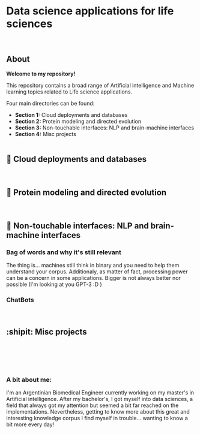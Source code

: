 # Data science applications for life sciences



<br>

## **About**

**Welcome to my repository!**

This repository contains a broad range of Artificial intelligence and Machine learning topics  related to Life science applications. 

Four main directories can be found:

- **Section 1:** Cloud deployments and databases
- **Section 2:** Protein modeling and directed evolution
- **Section 3:** Non-touchable interfaces: NLP and brain-machine interfaces
- **Section 4:** Misc projects
<br><br>

## :milky_way: Cloud deployments and databases


<br>

## :microscope: Protein modeling and directed evolution


<br>

## :satellite: Non-touchable interfaces: NLP and brain-machine interfaces

### **Bag of words and why it's still relevant**
The thing is... machines still think in binary and you need to help them understand your corpus. Additionaly, as matter of fact, processing power can be a concern in some applications. Bigger is not always better nor possible (I'm looking at you GPT-3 :D )

### ChatBots 


<br>

## :shipit: Misc projects

<br>




<br><br>
### **A bit about me:** 
I'm an Argentinian Biomedical Engineer currently working on my master's in Artificial intelligence. After my bachelor's, I got myself into data sciences, a field that always got my attention but seemed a bit far reached on the implementations. Nevertheless, getting to know more about this great and interesting knowledge corpus I find myself in trouble...  wanting to know a bit more every day!
